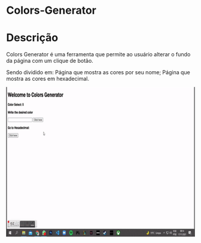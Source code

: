 # Colors-Generator


# Descrição

Colors Generator é uma ferramenta que permite ao usuário alterar o fundo da página com um clique de botão.

Sendo dividido em:
Página que mostra as cores por seu nome;
Página que mostra as cores em hexadecimal.


<p align="center">
  <img width="720" height="400" src="src/assets/to_readme/colors-generator.gif">
</p>
